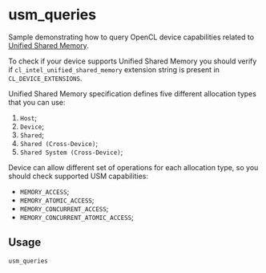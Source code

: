 # usm_queries
Sample demonstrating how to query OpenCL device capabilities related to [Unified Shared Memory](https://github.com/intel/llvm/blob/863887687681f9fcd51b03572b2df470ebc1498f/sycl/doc/extensions/usm/cl_intel_unified_shared_memory.asciidoc).

To check if your device supports Unified Shared Memory you should verify if `cl_intel_unified_shared_memory` extension string is present in `CL_DEVICE_EXTENSIONS`.

Unified Shared Memory specification defines five different allocation types that you can use:
1. `Host`;
1. `Device`;
1. `Shared`;
1. `Shared (Cross-Device)`;
1. `Shared System (Cross-Device)`;

Device can allow different set of operations for each allocation type, so you should check supported USM capabilities:
* `MEMORY_ACCESS`;
* `MEMORY_ATOMIC_ACCESS`;
* `MEMORY_CONCURRENT_ACCESS`;
* `MEMORY_CONCURRENT_ATOMIC_ACCESS`;

## Usage
    usm_queries
